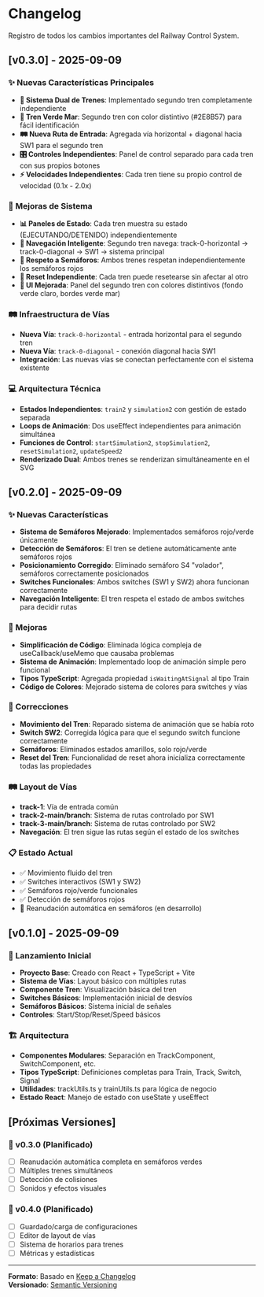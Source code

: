 # Changelog

Registro de todos los cambios importantes del Railway Control System.

## [v0.3.0] - 2025-09-09

### ✨ Nuevas Características Principales

- **🚂 Sistema Dual de Trenes**: Implementado segundo tren completamente independiente
- **🎨 Tren Verde Mar**: Segundo tren con color distintivo (#2E8B57) para fácil identificación
- **🛤️ Nueva Ruta de Entrada**: Agregada vía horizontal + diagonal hacia SW1 para el segundo tren
- **🎛️ Controles Independientes**: Panel de control separado para cada tren con sus propios botones
- **⚡ Velocidades Independientes**: Cada tren tiene su propio control de velocidad (0.1x - 2.0x)

### 🔧 Mejoras de Sistema

- **📊 Paneles de Estado**: Cada tren muestra su estado (EJECUTANDO/DETENIDO) independientemente
- **🎯 Navegación Inteligente**: Segundo tren navega: track-0-horizontal → track-0-diagonal → SW1 → sistema principal
- **🚦 Respeto a Semáforos**: Ambos trenes respetan independientemente los semáforos rojos
- **🔄 Reset Independiente**: Cada tren puede resetearse sin afectar al otro
- **🎨 UI Mejorada**: Panel del segundo tren con colores distintivos (fondo verde claro, bordes verde mar)

### 🛤️ Infraestructura de Vías

- **Nueva Vía**: `track-0-horizontal` - entrada horizontal para el segundo tren
- **Nueva Vía**: `track-0-diagonal` - conexión diagonal hacia SW1
- **Integración**: Las nuevas vías se conectan perfectamente con el sistema existente

### 💻 Arquitectura Técnica

- **Estados Independientes**: `train2` y `simulation2` con gestión de estado separada
- **Loops de Animación**: Dos useEffect independientes para animación simultánea
- **Funciones de Control**: `startSimulation2`, `stopSimulation2`, `resetSimulation2`, `updateSpeed2`
- **Renderizado Dual**: Ambos trenes se renderizan simultáneamente en el SVG

## [v0.2.0] - 2025-09-09

### ✨ Nuevas Características

- **Sistema de Semáforos Mejorado**: Implementados semáforos rojo/verde únicamente
- **Detección de Semáforos**: El tren se detiene automáticamente ante semáforos rojos
- **Posicionamiento Corregido**: Eliminado semáforo S4 "volador", semáforos correctamente posicionados
- **Switches Funcionales**: Ambos switches (SW1 y SW2) ahora funcionan correctamente
- **Navegación Inteligente**: El tren respeta el estado de ambos switches para decidir rutas

### 🔧 Mejoras

- **Simplificación de Código**: Eliminada lógica compleja de useCallback/useMemo que causaba problemas
- **Sistema de Animación**: Implementado loop de animación simple pero funcional
- **Tipos TypeScript**: Agregada propiedad `isWaitingAtSignal` al tipo Train
- **Código de Colores**: Mejorado sistema de colores para switches y vías

### 🐛 Correcciones

- **Movimiento del Tren**: Reparado sistema de animación que se había roto
- **Switch SW2**: Corregida lógica para que el segundo switch funcione correctamente
- **Semáforos**: Eliminados estados amarillos, solo rojo/verde
- **Reset del Tren**: Funcionalidad de reset ahora inicializa correctamente todas las propiedades

### 🛤️ Layout de Vías

- **track-1**: Vía de entrada común
- **track-2-main/branch**: Sistema de rutas controlado por SW1
- **track-3-main/branch**: Sistema de rutas controlado por SW2
- **Navegación**: El tren sigue las rutas según el estado de los switches

### 📋 Estado Actual

- ✅ Movimiento fluido del tren
- ✅ Switches interactivos (SW1 y SW2)
- ✅ Semáforos rojo/verde funcionales
- ✅ Detección de semáforos rojos
- 🔄 Reanudación automática en semáforos (en desarrollo)

## [v0.1.0] - 2025-09-09

### 🎉 Lanzamiento Inicial

- **Proyecto Base**: Creado con React + TypeScript + Vite
- **Sistema de Vías**: Layout básico con múltiples rutas
- **Componente Tren**: Visualización básica del tren
- **Switches Básicos**: Implementación inicial de desvíos
- **Semáforos Básicos**: Sistema inicial de señales
- **Controles**: Start/Stop/Reset/Speed básicos

### 🏗️ Arquitectura

- **Componentes Modulares**: Separación en TrackComponent, SwitchComponent, etc.
- **Tipos TypeScript**: Definiciones completas para Train, Track, Switch, Signal
- **Utilidades**: trackUtils.ts y trainUtils.ts para lógica de negocio
- **Estado React**: Manejo de estado con useState y useEffect

## [Próximas Versiones]

### 🎯 v0.3.0 (Planificado)

- [ ] Reanudación automática completa en semáforos verdes
- [ ] Múltiples trenes simultáneos
- [ ] Detección de colisiones
- [ ] Sonidos y efectos visuales

### 🎯 v0.4.0 (Planificado)

- [ ] Guardado/carga de configuraciones
- [ ] Editor de layout de vías
- [ ] Sistema de horarios para trenes
- [ ] Métricas y estadísticas

---

**Formato**: Basado en [Keep a Changelog](https://keepachangelog.com/)  
**Versionado**: [Semantic Versioning](https://semver.org/)
